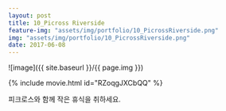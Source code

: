 ```yaml
---
layout: post
title: 10_Picross Riverside
feature-img: "assets/img/portfolio/10_PicrossRiverside.png"
img: "assets/img/portfolio/10_PicrossRiverside.png"
date: 2017-06-08
---
```


![image]({{ site.baseurl }}/{{ page.img }})

{% include movie.html id="RZoqgJXCbQQ" %}  

피크로스와 함께 작은 휴식을 취하세요.

